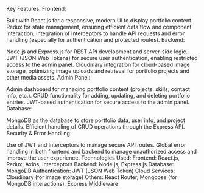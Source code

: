 Key Features:
Frontend:

Built with React.js for a responsive, modern UI to display portfolio content.
Redux for state management, ensuring efficient data flow and component interaction.
Integration of Interceptors to handle API requests and error handling (especially for authentication and protected routes).
Backend:

Node.js and Express.js for REST API development and server-side logic.
JWT (JSON Web Tokens) for secure user authentication, enabling restricted access to the admin panel.
Cloudinary integration for cloud-based image storage, optimizing image uploads and retrieval for portfolio projects and other media assets.
Admin Panel:

Admin dashboard for managing portfolio content (projects, skills, contact info, etc.).
CRUD functionality for adding, updating, and deleting portfolio entries.
JWT-based authentication for secure access to the admin panel.
Database:

MongoDB as the database to store portfolio data, user info, and project details.
Efficient handling of CRUD operations through the Express API.
Security & Error Handling:

Use of JWT and Interceptors to manage secure API routes.
Global error handling in both frontend and backend to manage unauthorized access and improve the user experience.
Technologies Used:
Frontend: React.js, Redux, Axios, Interceptors
Backend: Node.js, Express.js
Database: MongoDB
Authentication: JWT (JSON Web Token)
Cloud Services: Cloudinary (for image storage)
Others: React Router, Mongoose (for MongoDB interactions), Express Middleware
